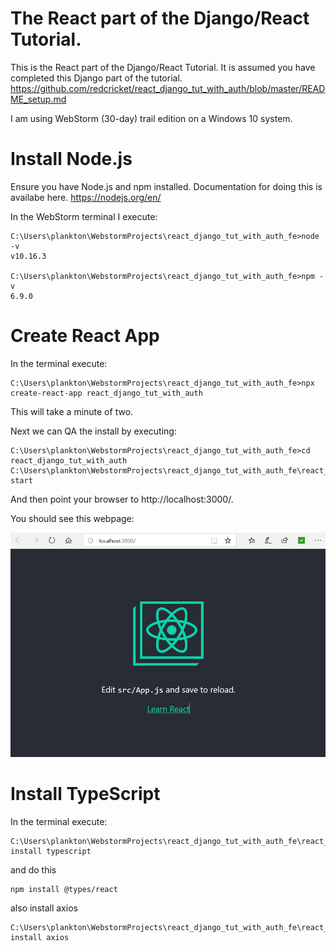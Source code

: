 # The React part of the Django/React Tutorial. 

This is the React part of the Django/React Tutorial.
It is assumed you have completed this Django part of the tutorial.
https://github.com/redcricket/react_django_tut_with_auth/blob/master/README_setup.md

I am using WebStorm (30-day) trail edition on a Windows 10 system.

# Install Node.js

Ensure you have Node.js and npm installed.  Documentation for doing this is availabe here. 
https://nodejs.org/en/

In the WebStorm terminal I execute:

```
C:\Users\plankton\WebstormProjects\react_django_tut_with_auth_fe>node -v
v10.16.3

C:\Users\plankton\WebstormProjects\react_django_tut_with_auth_fe>npm -v
6.9.0
```

# Create React App

In the terminal execute:

```
C:\Users\plankton\WebstormProjects\react_django_tut_with_auth_fe>npx create-react-app react_django_tut_with_auth
```

This will take a minute of two.

Next we can QA the install by executing:

```
C:\Users\plankton\WebstormProjects\react_django_tut_with_auth_fe>cd react_django_tut_with_auth
C:\Users\plankton\WebstormProjects\react_django_tut_with_auth_fe\react_django_tut_with_auth>npm start
```

And then point your browser to http://localhost:3000/.

You should see this webpage:

![alt text](docs/imgs/react_install_qa.png)

# Install TypeScript

In the terminal execute:

```
C:\Users\plankton\WebstormProjects\react_django_tut_with_auth_fe\react_django_tut_with_auth>npm install typescript
```

and do this

```
npm install @types/react
```

also install axios

```
C:\Users\plankton\WebstormProjects\react_django_tut_with_auth_fe\react_django_tut_with_auth>npm install axios
```
